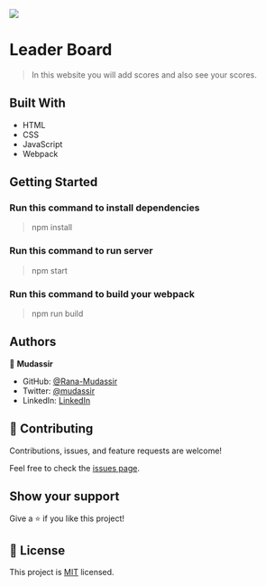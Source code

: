 ![](https://img.shields.io/badge/Microverse-blueviolet)

# Leader Board

> In this website you will add scores and also see your scores.

## Built With

- HTML
- CSS
- JavaScript
- Webpack

## Getting Started

### Run this command to install dependencies
> npm install

### Run this command to run server
> npm start

### Run this command to build your webpack
> npm run build

## Authors

👤 **Mudassir**

- GitHub: [@Rana-Mudassir](https://github.com/Rana-Mudassir)
- Twitter: [@mudassir](https://twitter.com/mudassir)
- LinkedIn: [LinkedIn](https://www.linkedin.com/in/rana-mudassir/)


## 🤝 Contributing

Contributions, issues, and feature requests are welcome!

Feel free to check the [issues page](https://github.com/Rana-Mudassir/leader-board/issues).

## Show your support

Give a ⭐️ if you like this project!


## 📝 License
 
This project is [MIT](./LICENSE) licensed.
